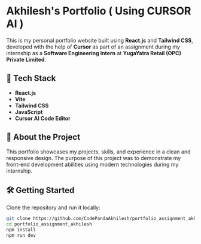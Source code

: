# Akhilesh's Portfolio ( Using CURSOR AI )

This is my personal portfolio website built using **React.js** and **Tailwind CSS**, developed with the help of **Cursor** 
as part of an assignment during my internship as a **Software Engineering Intern** at **YugaYatra Retail (OPC) Private Limited**.

## 🚀 Tech Stack

- **React.js**
- **Vite**
- **Tailwind CSS**
- **JavaScript**
- **Cursor AI Code Editor**

## 📌 About the Project

This portfolio showcases my projects, skills, and experience in a clean and responsive design. The purpose of this project was
to demonstrate my front-end development abilities using modern technologies during my internship.


## 🛠 Getting Started

Clone the repository and run it locally:

```bash
git clone https://github.com/CodePandaAkhilesh/portfolio_assignment_akhilesh
cd portfolio_assignment_akhilesh
npm install
npm run dev


